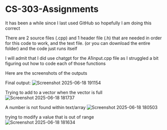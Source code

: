 # CS-303-Assignments

It has been a while since I last used GitHub so hopefully I am doing this correct

There are 2 source files (.cpp) and 1 header file (.h) that are needed in order for this code to work, and the text file. (or you can download the entire folder)
and the code just runs itself 

I will admit that I did use chatgpt for the A1input.cpp file as I struggled a bit figuring out how to code each of those functions


Here are the screenshots of the outputs

Final output:
![Screenshot 2025-06-18 191154](https://github.com/user-attachments/assets/5673fe1f-9627-4c96-b055-b5b5822b31e1)

Trying to add to a vector when the vector is full
![Screenshot 2025-06-18 181737](https://github.com/user-attachments/assets/d5f50496-7ab9-42ac-a6a6-a2e7c5b13308)

A number is not found within text/array
![Screenshot 2025-06-18 180503](https://github.com/user-attachments/assets/ce333ab3-6d1f-4775-b73b-a9ad24dfa078)

trying to modify a value that is out of range
![Screenshot 2025-06-18 181634](https://github.com/user-attachments/assets/4355e4ad-8ddc-4412-9c8f-d09399a8c48e)




